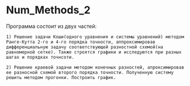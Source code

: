# Num_Methods_2
Программа состоит из двух частей:

	1) Решение задачи Коши(одного уравнения и системы уравнений) методом Ранге-Кутта 2-го и 4-го порядка точности, аппроксимировав дифференциальную задачу соответствующей разностной схемой(на равномерной сетке). Также строятся графики и исследуются при разных шагах и порядках точнсоти.
  
	2) Решение краевой задачи методом конечных разностей, апроксимировав ее разносной схемой второго порядка точности. Полученную систему решить методом прогонки. Построить график.
	
